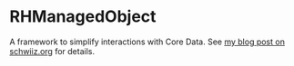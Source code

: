 RHManagedObject
===============

A framework to simplify interactions with Core Data.  See [my blog post on schwiiz.org](http://schwiiz.org/?p=1120) for details.